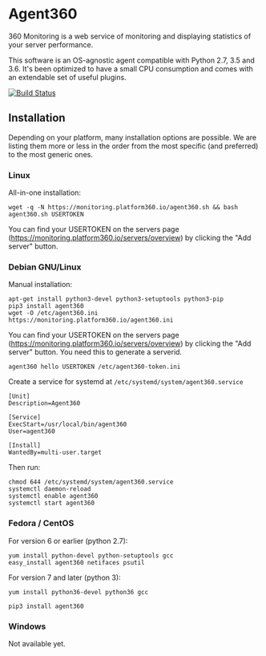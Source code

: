 Agent360
==============

360 Monitoring is a web service of monitoring and displaying statistics of
your server performance.

This software is an OS-agnostic agent compatible with Python 2.7, 3.5 and 3.6.
It's been optimized to have a small CPU consumption and comes with an
extendable set of useful plugins.

[![Build Status](https://github.com/plesk/agent360/workflows/Agent360-Test-And-Deploy/badge.svg?branch=master)](https://github.com/plesk/agent360/actions/workflows/test-and-deploy.yml)

Installation
------------

Depending on your platform, many installation options are possible. We
are listing them more or less in the order from the most specific (and
preferred) to the most generic ones.

### Linux

All-in-one installation:
```
wget -q -N https://monitoring.platform360.io/agent360.sh && bash agent360.sh USERTOKEN
```
You can find your USERTOKEN on the servers page (https://monitoring.platform360.io/servers/overview) by clicking the "Add server" button.

### Debian GNU/Linux

Manual installation:
```
apt-get install python3-devel python3-setuptools python3-pip
pip3 install agent360
wget -O /etc/agent360.ini https://monitoring.platform360.io/agent360.ini
```

You can find your USERTOKEN on the servers page (https://monitoring.platform360.io/servers/overview) by clicking the "Add server" button. You need this to generate a serverid.

```
agent360 hello USERTOKEN /etc/agent360-token.ini
```

Create a service for systemd at `/etc/systemd/system/agent360.service`
```
[Unit]
Description=Agent360

[Service]
ExecStart=/usr/local/bin/agent360
User=agent360

[Install]
WantedBy=multi-user.target
```
Then run:
```
chmod 644 /etc/systemd/system/agent360.service
systemctl daemon-reload
systemctl enable agent360
systemctl start agent360
```

### Fedora / CentOS

For version 6 or earlier (python 2.7):
```
yum install python-devel python-setuptools gcc
easy_install agent360 netifaces psutil
```

For version 7 and later (python 3):
```
yum install python36-devel python36 gcc
```

```
pip3 install agent360
```

### Windows

Not available yet.
